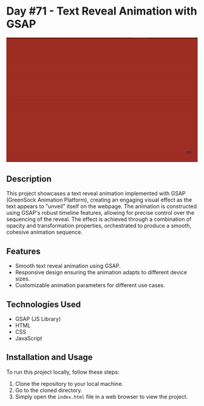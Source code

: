 # Day #71 - Text Reveal Animation with GSAP

![Project GIF](text-reveal-animation.gif)

## Description

This project showcases a text reveal animation implemented with GSAP (GreenSock Animation Platform), creating an engaging visual effect as the text appears to "unveil" itself on the webpage.
The animation is constructed using GSAP's robust timeline features, allowing for precise control over the sequencing of the reveal. The effect is achieved through a combination of opacity and transformation properties, orchestrated to produce a smooth, cohesive animation sequence.

## Features

- Smooth text reveal animation using GSAP.
- Responsive design ensuring the animation adapts to different device sizes.
- Customizable animation parameters for different use cases.

## Technologies Used

- GSAP (JS Library)
- HTML
- CSS
- JavaScript

## Installation and Usage

To run this project locally, follow these steps:

1. Clone the repository to your local machine.
2. Go to the cloned directory.
3. Simply open the `index.html` file in a web browser to view the project.